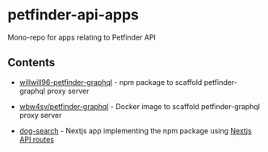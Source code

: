 # petfinder-api-apps
Mono-repo for apps relating to Petfinder API

## Contents

- [willwill96-petfinder-graphql](./packages/willwill96-petfinder-graphql) - npm package to scaffold petfinder-graphql proxy server

- [wbw4sv/petfinder-graphql](./apps/petfinder-graphql) - Docker image to scaffold petfinder-graphql proxy server

- [dog-search](./apps/dog-search/) - Nextjs app implementing the npm package using [Nextjs API routes](https://nextjs.org/docs/api-routes/introduction)

